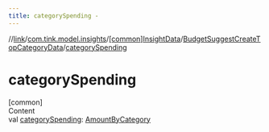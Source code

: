 ```yaml
---
title: categorySpending -
---
```

//[link](../../../index.md)/[com.tink.model.insights](../../index.md)/[[common]InsightData](../index.md)/[BudgetSuggestCreateTopCategoryData](index.md)/[categorySpending](category-spending.md)



# categorySpending  
[common]  
Content  
val [categorySpending](category-spending.md): [AmountByCategory](../../../com.tink.model.relations/[common]-amount-by-category/index.md)  



